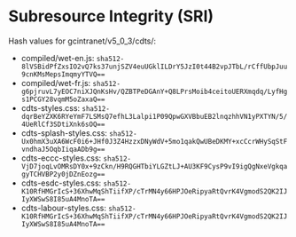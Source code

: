 # Subresource Integrity (SRI)

Hash values for gcintranet/v5_0_3/cdts/:
- compiled/wet-en.js: `sha512-8lVSBidPfZxsIO2vQ7ks37unjSZV4euUGklILDrY5JzI0t44B2vpJTbL/rCffUbpJuu9cnKMsMepsImqmyYTVQ==`
- compiled/wet-fr.js: `sha512-g6pjruvL7yEOC7niXJQnKsHv/QZBTPeDGAnY+Q8LPrsMoib4ceitoUERXmqdq/LyfHgs1PCGY28vqmM5oZaxaQ==`
- cdts-styles.css: `sha512-dqrBeYZXK6RYeYmF7LSMsQ7efhL3Lalpi1P09QpwGXVBbuEB2lnqzhhVN1yPXTYN/5/4UeRlCf3SDtiXnk6sOQ==`
- cdts-splash-styles.css: `sha512-Ux0hmX3uXA6WcF0i6+JHf0J3Z4HzzxDNyWdV+5mo1qakQwUBeDKMY+xcCcrWHySqStFvndhaJ5OqbIiqaADb9g==`
- cdts-eccc-styles.css: `sha512-VjD7joqLvOMRsDY0x+9zCkn/H9RQGHTbiYLGZtLJ+AU3KF9CysP9vI9igQgNxeVgkqagyTCHVBP2y0jDZnEozg==`
- cdts-esdc-styles.css: `sha512-K10RfHMGrIcS+36XhwMqShTiifXP/cTrMN4y66HPJOeRipyaRtQvrK4VgmodS2QK2IJIyXWSwS8I85uA4MnoTA==`
- cdts-labour-styles.css: `sha512-K10RfHMGrIcS+36XhwMqShTiifXP/cTrMN4y66HPJOeRipyaRtQvrK4VgmodS2QK2IJIyXWSwS8I85uA4MnoTA==`
